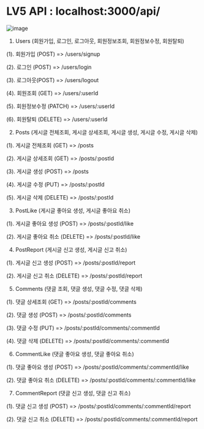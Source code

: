 # LV5 API  : localhost:3000/api/

![image](https://github.com/sangwoorhie/LV5/assets/131964697/b93c14e8-3ace-4174-87f0-1250f96c0712)

1. Users (회원가입, 로그인, 로그아웃, 회원정보조회, 회원정보수정, 회원탈퇴)

(1). 회원가입 (POST) => /users/signup

(2). 로그인 (POST) => /users/login 

(3). 로그아웃(POST) => /users/logout

(4). 회원조회 (GET) => /users/:userId

(5). 회원정보수정 (PATCH) => /users/:userId

(6). 회원탈퇴 (DELETE) => /users/:userId




2. Posts (게시글 전체조회, 게시글 상세조회, 게시글 생성, 게시글 수정, 게시글 삭제)

(1). 게시글 전체조회 (GET) => /posts

(2). 게시글 상세조회 (GET) => /posts/:postId

(3). 게시글 생성 (POST) => /posts

(4). 게시글 수정 (PUT) => /posts/:postId

(5). 게시글 삭제 (DELETE) => /posts/:postId




3. PostLike (게시글 좋아요 생성, 게시글 좋아요 취소)

(1). 게시글 좋아요 생성 (POST) => /posts/:postId/like

(2). 게시글 좋아요 취소 (DELETE) => /posts/:postId/like




4. PostReport (게시글 신고 생성, 게시글 신고 취소)

(1). 게시글 신고 생성 (POST) => /posts/:postId/report

(2). 게시글 신고 취소 (DELETE) => /posts/:postId/report
 



5. Comments (댓글 조회, 댓글 생성, 댓글 수정, 댓글 삭제)

(1). 댓글 상세조회 (GET) => /posts/:postId/comments

(2). 댓글 생성 (POST) => /posts/:postId/comments

(3). 댓글 수정 (PUT) => /posts/:postId/comments/:commentId

(4). 댓글 삭제 (DELETE) => /posts/:postId/comments/:commentId




6. CommentLike (댓글 좋아요 생성, 댓글 좋아요 취소)

(1). 댓글 좋아요 생성 (POST) => /posts/:postId/comments/:commentId/like 

(2). 댓글 좋아요 취소 (DELETE) => /posts/:postId/comments/:commentId/like 




7. CommentReport (댓글 신고 생성, 댓글 신고 취소)

(1). 댓글 신고 생성 (POST) => /posts/:postId/comments/:commentId/report

(2). 댓글 신고 취소 (DELETE) => /posts/:postId/comments/:commentId/report


